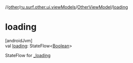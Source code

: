 //[other](../../../index.md)/[ru.surf.other.ui.viewModels](../index.md)/[OtherViewModel](index.md)/[loading](loading.md)

# loading

[androidJvm]\
val [loading](loading.md): StateFlow&lt;[Boolean](https://kotlinlang.org/api/latest/jvm/stdlib/kotlin/-boolean/index.html)&gt;

StateFlow for [_loading](_loading.md)
